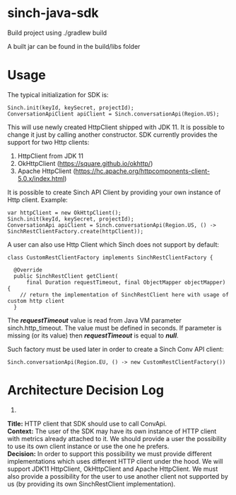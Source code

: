 
# sinch-java-sdk

Build project using ./gradlew build

A built jar can be found in the build/libs folder

# Usage
The typical initialization for SDK is:<br/>
```
Sinch.init(keyId, keySecret, projectId);
ConversationApiClient apiClient = Sinch.conversationApi(Region.US);
```
This will use newly created HttpClient shipped with JDK 11. It is possible to change it just by calling another constructor.
SDK currently provides the support for two Http clients:
1. HttpClient from JDK 11
2. OkHttpClient (https://square.github.io/okhttp/)
3. Apache HttpClient (https://hc.apache.org/httpcomponents-client-5.0.x/index.html)

It is possible to create Sinch API Client by providing your own instance of Http client. Example:
```
var httpClient = new OkHttpClient(); 
Sinch.init(keyId, keySecret, projectId);
ConversationApi apiClient = Sinch.conversationApi(Region.US, () -> SinchRestClientFactory.create(httpClient));
```
A user can also use Http Client which Sinch does not support by default:
```
class CustomRestClientFactory implements SinchRestClientFactory {

  @Override
  public SinchRestClient getClient(
      final Duration requestTimeout, final ObjectMapper objectMapper) {
    // return the implementation of SinchRestClient here with usage of custom http client
  }
```
The **_requestTimeout_** value is read from Java VM parameter sinch.http_timeout. The value must be defined in seconds.
If parameter is missing (or its value) then **_requestTimeout_** is equal to **_null_**. 

Such factory must be used later in order to create a Sinch Conv API client:
```
Sinch.conversationApi(Region.EU, () -> new CustomRestClientFactory())
```

# Architecture Decision Log

1. <br/>
**Title:** HTTP client that SDK should use to call ConvApi.<br />
**Context:** The user of the SDK may have its own instance of HTTP client with metrics already attached to it. 
We should provide a user the possibility to use its own client instance or use the one he prefers.<br />
**Decision:** In order to support this possibility we must provide different implementations which 
uses different HTTP client under the hood. We will support JDK11 HttpClient, OkHttpClient and Apache HttpClient.
We must also provide a possibility for the user to use another client not supported by us (by providing its own SinchRestClient implementation).
